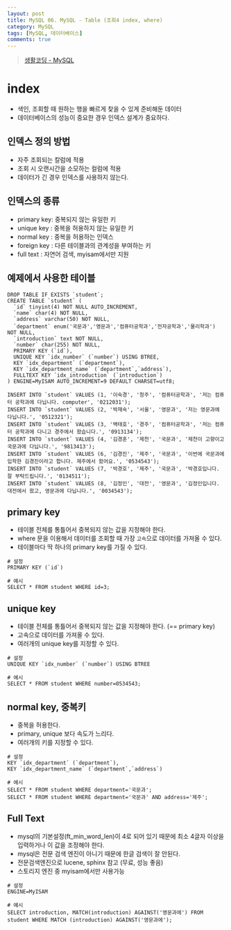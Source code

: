 ```yaml
---
layout: post
title: MySQL 06. MySQL - Table (조회4 index, where)
category: MySQL
tags: [MySQL, 데이터베이스]
comments: true
---
```

> [생활코딩 - MySQL ](https://opentutorials.org/course/195)    

# index
- 색인, 조회할 때 원하는 행을 빠르게 찾을 수 있게 준비해둔 데이터
- 데이터베이스의 성능이 중요한 경우 인덱스 설계가 중요하다.

## 인덱스 정의 방법
- 자주 조회되는 칼럼에 적용
- 조회 시 오랜시간을 소모하는 컬럼에 적용
- 데이터가 긴 경우 인덱스를 사용하지 않는다.

## 인덱스의 종류
- primary key: 중복되지 않는 유일한 키
- unique key : 중복을 허용하지 않는 유일한 키
- normal key : 중복을 허용하는 인덱스
- foreign key : 다른 테이블과의 관계성을 부여하는 키
- full text : 자연어 검색, myisam에서만 지원


## 예제에서 사용한 테이블

```shell
DROP TABLE IF EXISTS `student`;
CREATE TABLE `student` (
  `id` tinyint(4) NOT NULL AUTO_INCREMENT,
  `name` char(4) NOT NULL,
  `address` varchar(50) NOT NULL,
  `department` enum('국문과','영문과','컴퓨터공학과','전자공학과','물리학과') NOT NULL,
  `introduction` text NOT NULL,
  `number` char(255) NOT NULL,
  PRIMARY KEY (`id`),
  UNIQUE KEY `idx_number` (`number`) USING BTREE,
  KEY `idx_department` (`department`),
  KEY `idx_department_name` (`department`,`address`),
  FULLTEXT KEY `idx_introduction` (`introduction`)
) ENGINE=MyISAM AUTO_INCREMENT=9 DEFAULT CHARSET=utf8;

INSERT INTO `student` VALUES (1, '이숙경', '청주', '컴퓨터공학과', '저는 컴퓨터 공학과에 다닙니다. computer', '0212031');
INSERT INTO `student` VALUES (2, '박재숙', '서울', '영문과', '저는 영문과에 다닙니다.', '0512321');
INSERT INTO `student` VALUES (3, '백태호', '경주', '컴퓨터공학과', '저는 컴퓨터 공학과에 다니고 경주에서 왔습니다.', '0913134');
INSERT INTO `student` VALUES (4, '김경훈', '제천', '국문과', '제천이 고향이고 국문과에 다닙니다.', '9813413');
INSERT INTO `student` VALUES (6, '김경진', '제주', '국문과', '이번에 국문과에 입학한 김경진이라고 합니다. 제주에서 왔어요.', '0534543');
INSERT INTO `student` VALUES (7, '박경호', '제주', '국문과', '박경호입니다. 잘 부탁드립니다.', '0134511');
INSERT INTO `student` VALUES (8, '김정인', '대전', '영문과', '김정인입니다. 대전에서 왔고, 영문과에 다닙니다.', '0034543');
```
## primary key
- 테이블 전체를 통틀어서 중복되지 않는 값을 지정해야 한다.
- where 문을 이용해서 데이터를 조회할 때 가장 `고속`으로 데이터를 가져올 수 있다.
- 테이블마다 딱 하나의 primary key를 가질 수 있다.

```shell
# 설정
PRIMARY KEY (`id`)

# 예시
SELECT * FROM student WHERE id=3;
```

## unique key
- 테이블 전체를 통틀어서 중복되지 않는 값을 지정해야 한다. (== primary key)
- 고속으로 데이터를 가져올 수 있다.
- 여러개의 unique key를 지정할 수 있다.

```shell
# 설정
UNIQUE KEY `idx_number` (`number`) USING BTREE

# 예시
SELECT * FROM student WHERE number=0534543;
```

## normal key, 중복키
- 중복을 허용한다.
- primary, unique 보다 속도가 느리다.
- 여러개의 키를 지정할 수 있다.

```shell
# 설정
KEY `idx_department` (`department`),
KEY `idx_department_name` (`department`,`address`)

# 예시
SELECT * FROM student WHERE department='국문과';
SELECT * FROM student WHERE department='국문과' AND address='제주';
```

## Full Text
- mysql의 기본설정(ft_min_word_len)이 4로 되어 있기 때문에 최소 4글자 이상을 입력하거나 이 값을 조정해야 한다.
- mysql은 전문 검색 엔진이 아니기 때문에 한글 검색이 잘 안된다.
- 전문검색엔진으로 lucene, sphinx 참고 (무료, 성능 좋음)
- 스토리지 엔진 중 myisam에서만 사용가능

```shell
# 설정
ENGINE=MyISAM

# 예시
SELECT introduction, MATCH(introduction) AGAINST('영문과에') FROM student WHERE MATCH (introduction) AGAINST('영문과에');
```
